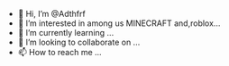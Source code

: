 - 👋 Hi, I’m @Adthfrf
- 👀 I’m interested in among us MINECRAFT and,roblox...
- 🌱 I’m currently learning ...
- 💞️ I’m looking to collaborate on ...
- 📫 How to reach me ...

<!---
Adthfrf/Adthfrf is a ✨ special ✨ repository because its `README.md` (this file) appears on your GitHub profile.
You can click the Preview link to take a look at your changes.
--->
